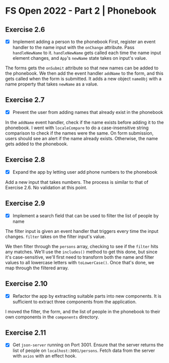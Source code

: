 # FS Open 2022 - Part 2 | Phonebook

## Exercise 2.6

- [x] Implement adding a person to the phonebook
      First, register an event handler to the name input with the `onChange` attribute. Pass `handleNewName` to it. `handleNewName` gets called each time the name input element changes, and `App`'s `newName` state takes on input's value.

The forms gets the `onSubmit` attribute so that new names can be added to the phonebook. We then add the event handler `addName` to the form, and this gets called when the form is submitted. It adds a new object `nameObj` with a name property that takes `newName` as a value.

## Exercise 2.7

- [x] Prevent the user from adding names that already exist in the phonebook

In the `addName` event handler, check if the name exists before adding it to the phonebook. I went with `localeCompare` to do a case-insensitive string comparison to check if the names were the same. On form submission, users should see an alert if the name already exists. Otherwise, the name gets added to the phonebook.

## Exercise 2.8

- [x] Expand the app by letting user add phone numbers to the phonebook

Add a new input that takes numbers. The process is similar to that of Exercise 2.6. No validation at this point.

## Exercise 2.9

- [x] Implement a search field that can be used to filter the list of people by name

The filter input is given an event handler that triggers every time the input changes. `filter` takes on the filter input's value.

We then filter through the `persons` array, checking to see if the `filter` hits any matches. We'll use the `includes()` method to get this done, but since it's case-sensitive, we'll first need to transform both the name and filter values to all lowercase letters with `toLowerCase()`. Once that's done, we map through the filtered array.

## Exercise 2.10

- [x] Refactor the app by extracting suitable parts into new components. It is sufficient to extract three components from the application.

I moved the filter, the form, and the list of people in the phonebook to their own components in the `components` directory.

## Exercise 2.11

- [x] Get `json-server` running on Port 3001. Ensure that the server returns the list of people on `localhost:3001/persons`. Fetch data from the server with `axios` with an effect hook.
